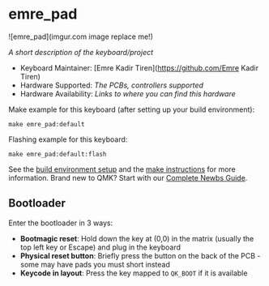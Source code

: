 # emre_pad

![emre_pad](imgur.com image replace me!)

*A short description of the keyboard/project*

* Keyboard Maintainer: [Emre Kadir Tiren](https://github.com/Emre Kadir Tiren)
* Hardware Supported: *The PCBs, controllers supported*
* Hardware Availability: *Links to where you can find this hardware*

Make example for this keyboard (after setting up your build environment):

    make emre_pad:default

Flashing example for this keyboard:

    make emre_pad:default:flash

See the [build environment setup](https://docs.qmk.fm/#/getting_started_build_tools) and the [make instructions](https://docs.qmk.fm/#/getting_started_make_guide) for more information. Brand new to QMK? Start with our [Complete Newbs Guide](https://docs.qmk.fm/#/newbs).

## Bootloader

Enter the bootloader in 3 ways:

* **Bootmagic reset**: Hold down the key at (0,0) in the matrix (usually the top left key or Escape) and plug in the keyboard
* **Physical reset button**: Briefly press the button on the back of the PCB - some may have pads you must short instead
* **Keycode in layout**: Press the key mapped to `QK_BOOT` if it is available
